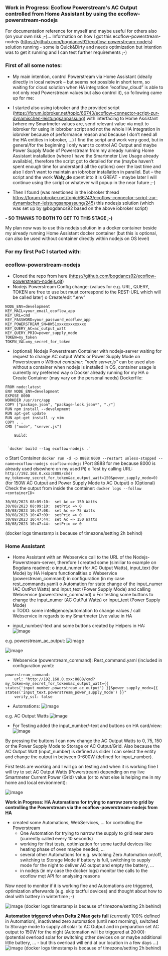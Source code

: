 ### Work in Progress: Ecoflow Powerstream's AC Output controlled from Home Assistant by using the ecoflow-powerstream-nodejs

For documentation reference for myself and maybe useful for others also (on your own risk ;-)…
Information on how I got this ecoflow-powerstream-nodejs (https://github.com/bogdancs92/ecoflow-powerstream-nodejs) solution running - some is Quick&Dirty and needs optimization but intention was to get it running and I can test further requirements ;-)


### First of all some notes:
-	My main intention, control Powerstream via Home Assistant (ideally directly in local network – but seems not possible in short term, so waiting for cloud solution when HA integration “ecoflow_cloud” is able to not only read Powerstream values but also control it), so following came up for me: 
-	I started also using iobroker and the provided script (https://forum.iobroker.net/topic/66743/ecoflow-connector-script-zur-dynamischen-leistungsanpassung) with interfacing to Home Assistant (where my Smartmeter values are, send relevant value via mqtt to iobroker for using in iobrober script and not the whole HA integration in iobroker because of performance reason and because I don’t need all the HA entities in iobroker, …)
I find the script and work very good, but in general/for the beginning I only want to control AC Output and maybe Power Supply Mode of Powerstream from my already running Home Assistant installation (where I have the Smartmeter Live Usage already available), therefore the script got to detailed for me (maybe haven’t spent enough time for understand all the options) over the last time and also I don’t want to maintain an iobrober installation in parallel.
But – the script and the work **Waly_de** spent into it is GREAT - maybe later I will continue using the script or whatever will popup in the near future ;-)

-	Then I found (was mentioned in the iobroker thread https://forum.iobroker.net/topic/66743/ecoflow-connector-script-zur-dynamischen-leistungsanpassung/245) this nodesjs solution (which was set up by @bogdancs92  based on the above iobroker script)

**- SO THANKS TO BOTH TO GET TO THIS STAGE ;-)**


My plan now was to use this nodejs solution in a docker container beside my already running Home Assistant docker container (but this is optional, can also be used without container directly within nodejs on OS level)



### For my first PoC I started with:

### **ecoflow-powerstream-nodejs**
-	Cloned the repo from here (https://github.com/bogdancs92/ecoflow-powerstream-nodejs.git)
-	Nodejs Powerstream Config change: (values for e.g. URL, QUERY, TOKEN are free to use but must correspond to the REST-URL which will be called later) 
o	Create/edit “.env”
```
NODE_ENV=development
KEY_MAIL=your_email_ecoflow_app
KEY_URL=cmd
KEY_PASSWORD=your_password_ecoflow_app
KEY_POWERSTREAM_SN=HW51xxxxxxxxxxxxx
KEY_QUERY_AC=ac_output_watt
KEY_QUERY_PRIO=power_supply_mode
TOKEN=my_token
TOKEN_VAL=my_secret_for_token
```
-	(optional) Nodejs Powerstream Container with nodejs-server waiting for request to change AC output Watts or Power Supply Mode on Powerstream
o	_Without container: “node server.js”_ can be used also without a container when nodejs is installed in OS, container usage is currently my preferred way
o	Docker already running for my HA
o	Create Container (may vary on the personal needs)
        Dockerfile:

```
FROM node:latest
ENV NODE_ENV=development
EXPOSE 8000
WORKDIR /usr/src/app
COPY ["package.json", "package-lock.json*", "./"]
RUN npm install --development
RUN apt-get update
RUN apt-get install -y vim
COPY . .
CMD ["node", "server.js"]
```
        Build:
      

     `docker build --tag ecoflow-nodejs .`

o	Start Container
`docker run -d -p 8888:8000 --restart unless-stopped --name=ecoflow-nodejs ecoflow-nodejs`
(Port 8888 for me because 8000 is already used elsewhere on my used Pi)
o	Test by calling URL:
`http://192.168.0.xxx:8888/cmd?my_token=my_secret_for_token&ac_output_watt=150&power_supply_mode=0)`
(for 150W AC Output and Power Supply Mode to AC Output)
o	(Optional) Check the output from inside the container:
`docker logs --follow <containerID>`
```
30/08/2023 08:09:10:  set Ac => 150 Watts
30/08/2023 08:09:10:  setPrio => 0
30/08/2023 10:47:08:  set Ac => 75 Watts
30/08/2023 10:47:09:  setPrio => 0
30/08/2023 10:47:44:  set Ac => 150 Watts
30/08/2023 10:47:44:  setPrio => 0
```
(docker logs timestamp is because of timezone/setting 2h behind)

### **Home Assistant**
-	Home Assistant with an Webservice call to the URL of the Nodejs-Powerstream-server, therefore I created some (similiar to example on Bogdans readme):
o	input_numer (for AC Output Watts), input_text (for Mode) by HA Helpers functionalities
o	Webservice (powerstream_command) in configuration (in my case rest_commands.yaml)
o	Automation for state change of the input_numer (AC OutPut Watts) and input_text (Power Supply Mode) and calling Webservice (powerstream_command) 
o	For testing some buttons to change the input_numer (AC OutPut Watts) or input_text (Power Supply Mode)  
o	TODO: some intelligence/automation to change values / call Webservice in regards to my Smartmeter Live value in HA

- input_number/-text and some buttons created by Helpers in HA:
![image](https://github.com/bogdancs92/ecoflow-powerstream-nodejs/assets/16689453/374f623c-aef5-4e14-862f-126fd5c7349a)
                    
e.g. powerstream_ac_output:
![image](https://github.com/bogdancs92/ecoflow-powerstream-nodejs/assets/16689453/02e66cad-b02c-44f3-aa25-fffe08e3e1de)

![image](https://github.com/bogdancs92/ecoflow-powerstream-nodejs/assets/16689453/d959bf24-d156-4869-ba43-49a8feb0caa9)
 

 

- Webservice (powerstream_command):
Rest_command.yaml (included in configuration.yaml):
```
powerstream_command: 
    url: "http://192.168.0.xxx:8888/cmd?my_token=my_secret_for_token&ac_output_watt={{ states('input_number.powerstream_ac_output') }}&power_supply_mode={{ states('input_text.powerstream_power_supply_mode') }}"
    verify_ssl: false
```

- Automations:
![image](https://github.com/bogdancs92/ecoflow-powerstream-nodejs/assets/16689453/8e9d2ec1-393c-4016-8c14-feb5cffde902)
                
e.g. AC Output Watts
![image](https://github.com/bogdancs92/ecoflow-powerstream-nodejs/assets/16689453/2c09ced1-4b75-4243-ba2d-dd49ef854e7f)
                
                              
- For Testing added the input_number/-text and buttons on HA card/view:
![image](https://github.com/bogdancs92/ecoflow-powerstream-nodejs/assets/16689453/ffdac92c-dc5b-4f97-b7b9-a28f9f247ec1)
 

By pressing the buttons I can now change the AC Output Watts to 0, 75, 150 or the Power Supply Mode to Storage or AC Output/Grid.
Also because the AC Output Watt (input_number) is defined as slider I can select the entity and change the output in between 0-600W (defined for input_number).

First tests are working and I will go on testing 
and when it is working fine I will try to set AC Output Watts (Powerstream) depending on my live Smartmeter Current Power (Grid) value (or to what else is helping me in my home and local environment):

![image](https://github.com/bogdancs92/ecoflow-powerstream-nodejs/assets/16689453/ad6b813c-3210-4755-89ac-4c528aff4685)

**Work in Progress: HA Automations for trying to narrow zero to grid by controlling the Powerstream via the ecoflow-powerstream-nodejs from HA**
- created some Automations, WebServices, ... for controlling the Powerstream 
  - One Automation for trying to narrow the supply to grid near zero (currently called every 10 seconds)
  - working for first tests, optimization for some tactful devices like heating phase of oven maybe needed, ...
  - several other Automations for e.g. switching Zero Automation on/off, switching to Storage Mode if battery is full, switching to supply mode for the night to deliver AC output and empty the battery, ...
  - in nodejs (in my case the docker logs) monitor the calls to the ecoflow mqt API for analysing reasons
 
Now need to monitor if it is working fine and Automations are triggered, optimization afterwards (e.g. skip tactful devices) and thought about how to deal with battery in wintertime ;-)
  
![image](https://github.com/bogdancs92/ecoflow-powerstream-nodejs/assets/16689453/d79c0a3d-cf03-42fd-8998-9ba51c6df1bd)
(docker logs timestamp is because of timezone/setting 2h behind)
 
**Automation triggered when Delta 2 Max gets full** (currently 100% defined in Automation), inactivated zero automation (until next morning), switched to Storage mode to supply all solar to AC Output and in preparation set AC output to 150W for the night (Automation will be triggered at 20:00):
(potential overload solar for switching other devices on or maybe additional little battery, ... - but this overload will end at our location in a few days ...)
![image](https://github.com/bogdancs92/ecoflow-powerstream-nodejs/assets/16689453/1b7f2109-241b-42e6-a606-d6e491d9b98b)
(docker logs timestamp is because of timezone/setting 2h behind)
